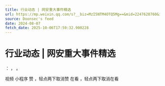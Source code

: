 ```yaml
---
title: 行业动态 | 网安重大事件精选
url: https://mp.weixin.qq.com/s?__biz=MzI5NTM4OTQ5Mg==&mid=2247628760&idx=4&sn=54671e9a6fecc679cc9066cf8fdd38bf
source: Doonsec's feed
date: 2024-08-07
fetch_date: 2025-10-06T17:59:32.900228
---
```


# 行业动态 | 网安重大事件精选

：
，
。

视频
小程序
赞
，轻点两下取消赞
在看
，轻点两下取消在看